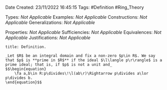 <div class="topSpace"></div>

Date Created: 23/11/2022 16:45:15
Tags: #Definition #Ring_Theory

Types: _Not Applicable_
Examples: _Not Applicable_
Constructions: _Not Applicable_
Generalizations: _Not Applicable_

Properties: _Not Applicable_
Sufficiencies: _Not Applicable_
Equivalences: _Not Applicable_
Justifications: _Not Applicable_

``` ad-Definition
title: Definition.

_Let $R$ be an integral domain and fix a non-zero $p\in R$. We say that $p$ is **prime in $R$** if the ideal $\l\langle p\r\rangle$ is a prime ideal; that is, if $p$ is not a unit and_
$$\begin{equation}
    \fa a,b\in R:p\divides\!\l(ab\r)\Rightarrow p\divides a\lor p\divides b.
\end{equation}$$

```

